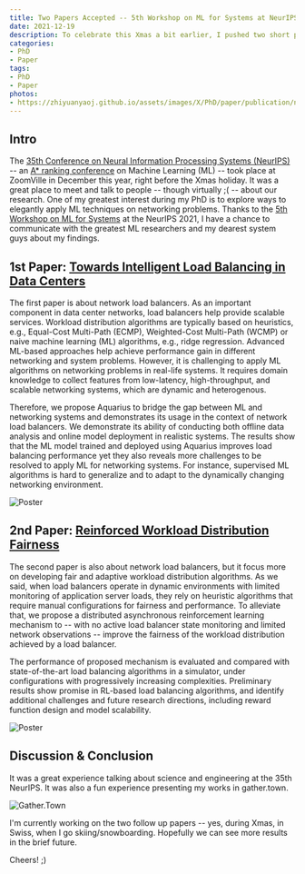 ```yaml
---
title: Two Papers Accepted -- 5th Workshop on ML for Systems at NeurIPS 2021
date: 2021-12-19
description: To celebrate this Xmas a bit earlier, I pushed two short papers out.
categories:
- PhD
- Paper
tags:
- PhD
- Paper
photos:
- https://zhiyuanyaoj.github.io/assets/images/X/PhD/paper/publication/neurips21.png
---
```


## Intro

The [35th Conference on Neural Information Processing Systems (NeurIPS)](https://neurips.cc/Conferences/2021/) -- an [A* ranking conference](http://portal.core.edu.au/conf-ranks/98/) on Machine Learning (ML) -- took place at ZoomVille in December this year, right before the Xmas holiday. It was a great place to meet and talk to people -- though virtually ;( -- about our research. One of my greatest interest during my PhD is to explore ways to elegantly apply ML techniques on networking problems. Thanks to the [5th Workshop on ML for Systems](http://mlforsystems.org/accepted_papers.html) at the NeurIPS 2021, I have a chance to communicate with the greatest ML researchers and my dearest system guys about my findings.

## 1st Paper: [Towards Intelligent Load Balancing in Data Centers](https://arxiv.org/abs/2110.15788)

The first paper is about network load balancers. As an important component in data center networks, load balancers help provide scalable services. Workload distribution algorithms are typically based on heuristics, e.g., Equal-Cost Multi-Path (ECMP), Weighted-Cost Multi-Path (WCMP) or naive machine learning (ML) algorithms, e.g., ridge regression. Advanced ML-based approaches help achieve performance gain in different networking and system problems. However, it is challenging to apply ML algorithms on networking problems in real-life systems. It requires domain knowledge to collect features from low-latency, high-throughput, and scalable networking systems, which are dynamic and heterogenous. 

Therefore, we propose Aquarius to bridge the gap between ML and networking systems and demonstrates its usage in the context of network load balancers. We demonstrate its ability of conducting both offline data analysis and online model deployment in realistic systems. The results show that the ML model trained and deployed using Aquarius improves load balancing performance yet they also reveals more challenges to be resolved to apply ML for networking systems. For instance, supervised ML algorithms is hard to generalize and to adapt to the dynamically changing networking environment.

![Poster](https://zhiyuanyaoj.github.io/assets/images/X/PhD/paper/2021/mlb-poster.png)

## 2nd Paper: [Reinforced Workload Distribution Fairness](https://arxiv.org/abs/2111.00008)

The second paper is also about network load balancers, but it focus more on developing fair and adaptive workload distribution algorithms. As we said, when load balancers operate in dynamic environments with limited monitoring of application server loads, they rely on heuristic algorithms that require manual configurations for fairness and performance. To alleviate that, we propose a distributed asynchronous reinforcement learning mechanism to -- with no active load balancer state monitoring and limited network observations -- improve the fairness of the workload distribution achieved by a load balancer. 

The performance of proposed mechanism is evaluated and compared with state-of-the-art load balancing algorithms in a simulator, under configurations with progressively increasing complexities. Preliminary results show promise in RL-based load balancing algorithms, and identify additional challenges and future research directions, including reward function design and model scalability.

![Poster](https://zhiyuanyaoj.github.io/assets/images/X/PhD/paper/2021/rlb-poster.png)

## Discussion & Conclusion

It was a great experience talking about science and engineering at the 35th NeurIPS. It was also a fun experience presenting my works in gather.town.

![Gather.Town](https://zhiyuanyaoj.github.io/assets/images/X/PhD/paper/2021/zoomville.png)

I'm currently working on the two follow up papers -- yes, during Xmas, in Swiss, when I go skiing/snowboarding. Hopefully we can see more results in the brief future.

Cheers! ;)